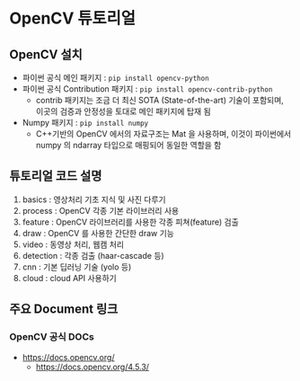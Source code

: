 # OpenCV 튜토리얼

## OpenCV 설치
- 파이썬 공식 메인 패키지 : ` pip install opencv-python `
- 파이썬 공식 Contribution 패키지 : ` pip install opencv-contrib-python `
  - contrib 패키지는 조금 더 최신 SOTA (State-of-the-art) 기술이 포함되며, 이곳의 검증과 안정성을 토대로 메인 패키지에 탑재 됨
- Numpy 패키지 : ` pip install numpy `
  - C++기반의 OpenCV 에서의 자료구조는 Mat 을 사용하며, 이것이 파이썬에서 numpy 의 ndarray 타입으로 매핑되어 동일한 역할을 함

## 튜토리얼 코드 설명
1. basics : 영상처리 기초 지식 및 사진 다루기
2. process : OpenCV 각종 기본 라이브러리 사용
3. feature : OpenCV 라이브러리를 사용한 각종 피쳐(feature) 검출
4. draw : OpenCV 를 사용한 간단한 draw 기능
5. video : 동영상 처리, 웹캠 처리
6. detection : 각종 검출 (haar-cascade 등)
8. cnn : 기본 딥러닝 기술 (yolo 등)
9. cloud : cloud API 사용하기

## 주요 Document 링크

### OpenCV 공식 DOCs
- https://docs.opencv.org/
  - https://docs.opencv.org/4.5.3/
